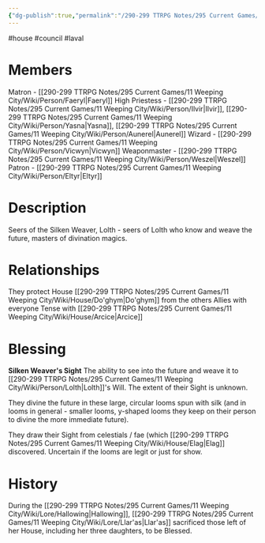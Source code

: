 ```yaml
---
{"dg-publish":true,"permalink":"/290-299 TTRPG Notes/295 Current Games/11 Weeping City/Wiki/House/La'val/"}
---
```



#house #council #laval 

# Members

Matron - [[290-299 TTRPG Notes/295 Current Games/11 Weeping City/Wiki/Person/Faeryl\|Faeryl]]
High Priestess - [[290-299 TTRPG Notes/295 Current Games/11 Weeping City/Wiki/Person/Ilvir\|Ilvir]], [[290-299 TTRPG Notes/295 Current Games/11 Weeping City/Wiki/Person/Yasna\|Yasna]], [[290-299 TTRPG Notes/295 Current Games/11 Weeping City/Wiki/Person/Aunerel\|Aunerel]]
Wizard - [[290-299 TTRPG Notes/295 Current Games/11 Weeping City/Wiki/Person/Vicwyn\|Vicwyn]]
Weaponmaster - [[290-299 TTRPG Notes/295 Current Games/11 Weeping City/Wiki/Person/Weszel\|Weszel]]
Patron - [[290-299 TTRPG Notes/295 Current Games/11 Weeping City/Wiki/Person/Eltyr\|Eltyr]]

# Description

Seers of the Silken Weaver, Lolth - seers of Lolth who know and weave the future, masters of divination magics.

# Relationships

They protect House [[290-299 TTRPG Notes/295 Current Games/11 Weeping City/Wiki/House/Do'ghym\|Do'ghym]] from the others
Allies with everyone
Tense with [[290-299 TTRPG Notes/295 Current Games/11 Weeping City/Wiki/House/Arcice\|Arcice]]

# Blessing

**Silken Weaver's Sight**
The ability to see into the future and weave it to [[290-299 TTRPG Notes/295 Current Games/11 Weeping City/Wiki/Person/Lolth\|Lolth]]'s Will.
The extent of their Sight is unknown.

They divine the future in these large, circular looms spun with silk (and in looms in general - smaller looms, y-shaped looms they keep on their person to divine the more immediate future).

They draw their Sight from celestials / fae (which [[290-299 TTRPG Notes/295 Current Games/11 Weeping City/Wiki/House/Elag\|Elag]] discovered. Uncertain if the looms are legit or just for show.

# History

During the [[290-299 TTRPG Notes/295 Current Games/11 Weeping City/Wiki/Lore/Hallowing\|Hallowing]], [[290-299 TTRPG Notes/295 Current Games/11 Weeping City/Wiki/Lore/Llar'as\|Llar'as]] sacrificed those left of her House, including her three daughters, to be Blessed.